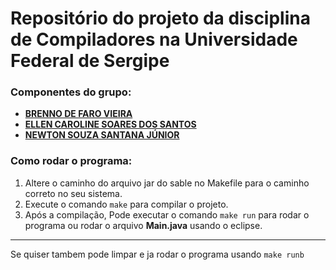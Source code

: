 # Repositório do projeto da disciplina de Compiladores na Universidade Federal de Sergipe
### Componentes do grupo:
- **[BRENNO DE FARO VIEIRA](https://github.com/brenofaro)**
- **[ELLEN CAROLINE SOARES DOS SANTOS](https://github.com/ellencarols)**
- **[NEWTON SOUZA SANTANA JÚNIOR](https://github.com/NewtonJr5)**


### Como rodar o programa:
1. Altere o caminho do arquivo jar do sable no Makefile para o caminho correto no seu sistema.
2. Execute o comando `make` para compilar o projeto.
3. Após a compilação, Pode executar o comando `make run` para rodar o programa ou rodar o arquivo **Main.java** usando o eclipse.

---

Se quiser tambem pode limpar e ja rodar o programa usando `make runb`